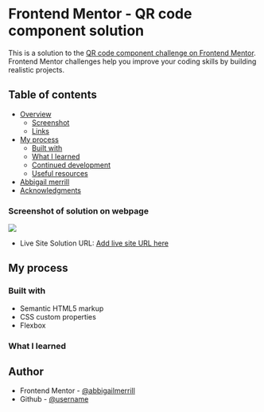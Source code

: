 # Frontend Mentor - QR code component solution

This is a solution to the [QR code component challenge on Frontend Mentor](https://www.frontendmentor.io/challenges/qr-code-component-iux_sIO_H). Frontend Mentor challenges help you improve your coding skills by building realistic projects. 

## Table of contents

- [Overview](#overview)
  - [Screenshot](#screenshot)
  - [Links](#links)
- [My process](#my-process)
  - [Built with](#built-with)
  - [What I learned](#what-i-learned)
  - [Continued development](#continued-development)
  - [Useful resources](#useful-resources)
- [Abbigail merrill](#author)
- [Acknowledgments](#acknowledgments)

### Screenshot of solution on webpage

![](./images/ImageNameHere.jpgEX)

- Live Site Solution URL: [Add live site URL here](https://your-live-site-url.com)

## My process

### Built with

- Semantic HTML5 markup
- CSS custom properties
- Flexbox

### What I learned

## Author

- Frontend Mentor - [@abbigailmerrill](https://www.https://www.frontendmentor.io/profile/abbigailmerrill)
- Github - [@username](linkToGithubPortfolio)
